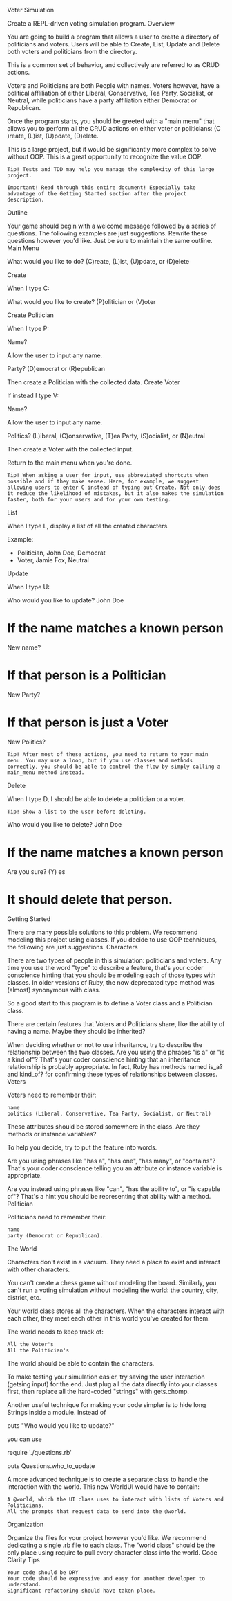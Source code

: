 Voter Simulation

Create a REPL-driven voting simulation program.
Overview

You are going to build a program that allows a user to create a directory of politicians and voters. Users will be able to Create, List, Update and Delete both voters and politicians from the directory.

This is a common set of behavior, and collectively are referred to as CRUD actions.

Voters and Politicians are both People with names. Voters however, have a political affliliation of either Liberal, Conservative, Tea Party, Socialist, or Neutral, while politicians have a party affiliation either Democrat or Republican.

Once the program starts, you should be greeted with a "main menu" that allows you to perform all the CRUD actions on either voter or politicians: (C )reate, (L)ist, (U)pdate, (D)elete.

This is a large project, but it would be significantly more complex to solve without OOP. This is a great opportunity to recognize the value OOP.

    Tip! Tests and TDD may help you manage the complexity of this large project.

    Important! Read through this entire document! Especially take advantage of the Getting Started section after the project description.

Outline

Your game should begin with a welcome message followed by a series of questions. The following examples are just suggestions. Rewrite these questions however you'd like. Just be sure to maintain the same outline.
Main Menu

What would you like to do?
(C)reate, (L)ist, (U)pdate, or (D)elete

Create

When I type C:

What would you like to create?
(P)olitician or (V)oter

Create Politician

When I type P:

Name?

Allow the user to input any name.

Party?
(D)emocrat or (R)epublican

Then create a Politician with the collected data.
Create Voter

If instead I type V:

Name?

Allow the user to input any name.

Politics?
(L)iberal, (C)onservative, (T)ea Party, (S)ocialist, or (N)eutral

Then create a Voter with the collected input.

Return to the main menu when you're done.

    Tip! When asking a user for input, use abbreviated shortcuts when possible and if they make sense. Here, for example, we suggest allowing users to enter C instead of typing out Create. Not only does it reduce the likelihood of mistakes, but it also makes the simulation faster, both for your users and for your own testing.

List

When I type L, display a list of all the created characters.

Example:

* Politician, John Doe, Democrat
* Voter, Jamie Fox, Neutral

Update

When I type U:

Who would you like to update?
John Doe

# If the name matches a known person
New name?

# If that person is a Politician
New Party?

# If that person is just a Voter
New Politics?

    Tip! After most of these actions, you need to return to your main menu. You may use a loop, but if you use classes and methods correctly, you should be able to control the flow by simply calling a main_menu method instead.

Delete

When I type D, I should be able to delete a politician or a voter.

    Tip! Show a list to the user before deleting.

Who would you like to delete?
John Doe

# If the name matches a known person
Are you sure?
(Y) es

# It should delete that person.

Getting Started

There are many possible solutions to this problem. We recommend modeling this project using classes. If you decide to use OOP techniques, the following are just suggestions.
Characters

There are two types of people in this simulation: politicians and voters. Any time you use the word "type" to describe a feature, that's your coder conscience hinting that you should be modeling each of those types with classes. In older versions of Ruby, the now deprecated type method was (almost) synonymous with class.

So a good start to this program is to define a Voter class and a Politician class.

There are certain features that Voters and Politicians share, like the ability of having a name. Maybe they should be inherited?

When deciding whether or not to use inheritance, try to describe the relationship between the two classes. Are you using the phrases "is a" or "is a kind of"? That's your coder conscience hinting that an inheritance relationship is probably appropriate. In fact, Ruby has methods named is_a? and kind_of? for confirming these types of relationships between classes.
Voters

Voters need to remember their:

    name
    politics (Liberal, Conservative, Tea Party, Socialist, or Neutral)

These attributes should be stored somewhere in the class. Are they methods or instance variables?

To help you decide, try to put the feature into words.

Are you using phrases like "has a", "has one", "has many", or "contains"? That's your coder conscience telling you an attribute or instance variable is appropriate.

Are you instead using phrases like "can", "has the ability to", or "is capable of"? That's a hint you should be representing that ability with a method.
Politician

Politicians need to remember their:

    name
    party (Democrat or Republican).

The World

Characters don't exist in a vacuum. They need a place to exist and interact with other characters.

You can't create a chess game without modeling the board. Similarly, you can't run a voting simulation without modeling the world: the country, city, district, etc.

Your world class stores all the characters. When the characters interact with each other, they meet each other in this world you've created for them.

The world needs to keep track of:

    All the Voter's
    All the Politician's

The world should be able to contain the characters.

To make testing your simulation easier, try saving the user interaction (getsing input) for the end. Just plug all the data directly into your classes first, then replace all the hard-coded "strings" with gets.chomp.

Another useful technique for making your code simpler is to hide long Strings inside a module. Instead of

puts "Who would you like to update?"

you can use

require './questions.rb'

puts Questions.who_to_update

A more advanced technique is to create a separate class to handle the interaction with the world. This new WorldUI would have to contain:

    A @world, which the UI class uses to interact with lists of Voters and Politicians.
    All the prompts that request data to send into the @world.

Organization

Organize the files for your project however you'd like. We recommend dedicating a single .rb file to each class. The "world class" should be the only place using require to pull every character class into the world.
Code Clarity Tips

    Your code should be DRY
    Your code should be expressive and easy for another developer to understand.
    Significant refactoring should have taken place.